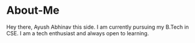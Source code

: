 # About-Me
Hey there, Ayush Abhinav this side. I am currently pursuing my B.Tech in CSE. I am a tech enthusiast and always open to learning.   
